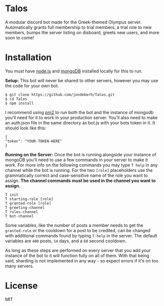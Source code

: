 # Talos
A modular discord bot made for the Greek-themed Olympus server. Automatically grants full membership to trial members, a trial role to new members, bumps the server listing on disboard, greets new users, and more soon to come!

# Installation
You must have [node.js](https://nodejs.org/en/) and [mongoDB](https://docs.mongodb.com/manual/installation/#tutorials) installed locally for this to run.

**Setup:**
This bot will never be shared to other servers, however you may use the code for your own bot.
```
$ git clone https://github.com/jondekerh/Talos.git
$ cd Talos
$ npm install
```
I recommend using [pm2](https://www.npmjs.com/package/pm2) to run both the bot and the instance of mongodb you'll need for it to work in your production server. You'll also need to make an auth.json file in the same directory as bot.js with your bots token in it. It should look like this:
```
{
"token": "YOUR-TOKEN-HERE"
}
```

**Running on the Server:**
Once the bot is running alongside your instance of mongoDB you'll need to use a few commands in your server to make it work. For more info on the following commands you may type `T help` in any channel while the bot is running. For the two `[role]` placeholders use the grammatically correct and case-sensitive name of the role you want to assign. **The channel commands must be used in the channel you want to assign.**
```
T init
T starting-role [role]
T granted-role [role]
T greeting-channel
T rules-channel
T bot-channel
```
Some variables, like the number of posts a member needs to get the `granted-role` or the cooldown for a post to be credited, can be changed with additional commands found by typing `T-help` in the server. The default variables are `400` posts, `14` days, and a `60` second cooldown.

As long as these steps are performed on every server that you add *your* instance of the bot to it will function fully on all of them. With that being said, sharding is not implemented in any way - so expect errors if it's on too many servers.

# License
MIT
